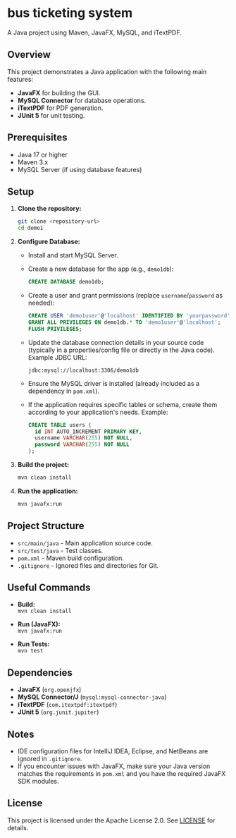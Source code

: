 # bus ticketing system

A Java project using Maven, JavaFX, MySQL, and iTextPDF.

## Overview

This project demonstrates a Java application with the following main features:
- **JavaFX** for building the GUI.
- **MySQL Connector** for database operations.
- **iTextPDF** for PDF generation.
- **JUnit 5** for unit testing.

## Prerequisites

- Java 17 or higher
- Maven 3.x
- MySQL Server (if using database features)

## Setup

1. **Clone the repository:**
   ```bash
   git clone <repository-url>
   cd demo1
   ```

2. **Configure Database:**

   - Install and start MySQL Server.
   - Create a new database for the app (e.g., `demo1db`):
     ```sql
     CREATE DATABASE demo1db;
     ```
   - Create a user and grant permissions (replace `username`/`password` as needed):
     ```sql
     CREATE USER 'demo1user'@'localhost' IDENTIFIED BY 'yourpassword';
     GRANT ALL PRIVILEGES ON demo1db.* TO 'demo1user'@'localhost';
     FLUSH PRIVILEGES;
     ```
   - Update the database connection details in your source code (typically in a properties/config file or directly in the Java code). Example JDBC URL:
     ```
     jdbc:mysql://localhost:3306/demo1db
     ```
   - Ensure the MySQL driver is installed (already included as a dependency in `pom.xml`).

   - If the application requires specific tables or schema, create them according to your application's needs. Example:
     ```sql
     CREATE TABLE users (
       id INT AUTO_INCREMENT PRIMARY KEY,
       username VARCHAR(255) NOT NULL,
       password VARCHAR(255) NOT NULL
     );
     ```

3. **Build the project:**
   ```bash
   mvn clean install
   ```

4. **Run the application:**
   ```bash
   mvn javafx:run
   ```

## Project Structure

- `src/main/java` - Main application source code.
- `src/test/java` - Test classes.
- `pom.xml` - Maven build configuration.
- `.gitignore` - Ignored files and directories for Git.

## Useful Commands

- **Build:**  
  `mvn clean install`

- **Run (JavaFX):**  
  `mvn javafx:run`

- **Run Tests:**  
  `mvn test`

## Dependencies

- **JavaFX** (`org.openjfx`)
- **MySQL Connector/J** (`mysql:mysql-connector-java`)
- **iTextPDF** (`com.itextpdf:itextpdf`)
- **JUnit 5** (`org.junit.jupiter`)

## Notes

- IDE configuration files for IntelliJ IDEA, Eclipse, and NetBeans are ignored in `.gitignore`.
- If you encounter issues with JavaFX, make sure your Java version matches the requirements in `pom.xml` and you have the required JavaFX SDK modules.

## License

This project is licensed under the Apache License 2.0. See [LICENSE](LICENSE) for details.
